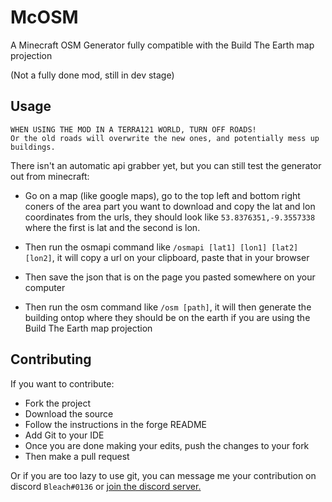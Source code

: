 # McOSM
A Minecraft OSM Generator fully compatible with the Build The Earth map projection

(Not a fully done mod, still in dev stage)

## Usage

```
WHEN USING THE MOD IN A TERRA121 WORLD, TURN OFF ROADS!
Or the old roads will overwrite the new ones, and potentially mess up buildings.
```

There isn't an automatic api grabber yet, but you can still test the generator out from minecraft:
* Go on a map (like google maps), go to the top left and bottom right coners of the area part you want to download and copy the lat and lon coordinates from the urls, they should look like ```53.8376351,-9.3557338``` where the first is lat and the second is lon.

* Then run the osmapi command like ```/osmapi [lat1] [lon1] [lat2] [lon2]```, it will copy a url on your clipboard, paste that in your browser

* Then save the json that is on the page you pasted somewhere on your computer

* Then run the osm command like ```/osm [path]```, it will then generate the building ontop where they should be on the earth if you are using the Build The Earth map projection

## Contributing

If you want to contribute:
* Fork the project
* Download the source
* Follow the instructions in the forge README
* Add Git to your IDE
* Once you are done making your edits, push the changes to your fork
* Then make a pull request

Or if you are too lazy to use git, you can message me your contribution on discord ```Bleach#0136``` or [join the discord server.](https://discord.gg/xPuZy3j)
